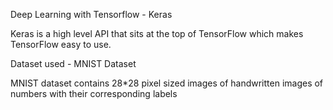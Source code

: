 Deep Learning with Tensorflow - Keras

Keras is a high level API that sits at the top of TensorFlow which makes TensorFlow easy to use.

Dataset used - MNIST Dataset

MNIST dataset contains 28*28 pixel sized images of handwritten images of numbers with their corresponding labels
